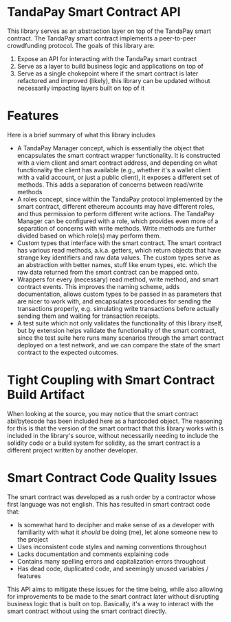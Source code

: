 # TandaPay Smart Contract API
This library serves as an abstraction layer on top of the TandaPay smart contract. The TandaPay smart contract implements a peer-to-peer crowdfunding protocol. The goals of this library are:
1. Expose an API for interacting with the TandaPay smart contract
2. Serve as a layer to build business logic and applications on top of
3. Serve as a single chokepoint where if the smart contract is later refactored and improved (likely), this library can be updated without necessarily impacting layers built on top of it

# Features
Here is a brief summary of what this library includes
- A TandaPay Manager concept, which is essentially the object that encapsulates the smart contract wrapper functionality. It is constructed with a viem client and smart contract address, and depending
on what functionality the client has available (e.g., whether it's a wallet client with a valid account, or just a public client), it exposes a different set of methods. This adds a separation of concerns
between read/write methods
- A roles concept, since within the TandaPay protocol implemented by the smart contract, different ethereum accounts may have different roles, and thus permission to perform different write actions. The
TandaPay Manager can be configured with a role, which provides even more of a separation of concerns with write methods. Write methods are further divided based on which role(s) may perform them.
- Custom types that interface with the smart contract. The smart contract has various read methods, a.k.a. getters, which return objects that have strange key identifiers and raw data values. The custom
types serve as an abstraction with better names, stuff like enum types, etc. which the raw data returned from the smart contract can be mapped onto.
- Wrappers for every (necessary) read method, write method, and smart contract events. This improves the naming scheme, adds documentation, allows custom types to be passed in as parameters that are
nicer to work with, and encapsulates procedures for sending the transactions properly, e.g. simulating write transactions before actually sending them and waiting for transaction receipts.
- A test suite which not only validates the functionality of this library itself, but by extension helps validate the functionality of the smart contract, since the test suite here runs many scenarios
through the smart contract deployed on a test network, and we can compare the state of the smart contract to the expected outcomes.

# Tight Coupling with Smart Contract Build Artifact
When looking at the source, you may notice that the smart contract abi/bytecode has been included here as a hardcoded object. The reasoning for this is that the version of the smart contract
that this library works with is included in the library's source, without necessarily needing to include the solidity code or a build system for solidity, as the smart contract is a different
project written by another developer.

# Smart Contract Code Quality Issues
The smart contract was developed as a rush order by a contractor whose first language was not english. This has resulted in smart contract code that:
- Is somewhat hard to decipher and make sense of as a developer with familiarity with what it *should* be doing (me), let alone someone new to the project
- Uses inconsistent code styles and naming conventions throughout
- Lacks documentation and comments explaining code
- Contains many spelling errors and capitalization errors throughout
- Has dead code, duplicated code, and seemingly unused variables / features

This API aims to mitigate these issues for the time being, while also allowing for improvements to be made to the smart contract later without disrupting business logic that is built on top.
Basically, it's a way to interact with the smart contract without using the smart contract directly.


